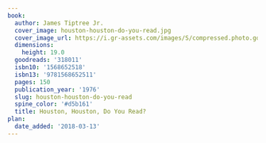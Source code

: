 ```yaml
---
book:
  author: James Tiptree Jr.
  cover_image: houston-houston-do-you-read.jpg
  cover_image_url: https://i.gr-assets.com/images/S/compressed.photo.goodreads.com/books/1325070167l/318011._SX98_.jpg
  dimensions:
    height: 19.0
  goodreads: '318011'
  isbn10: '1568652518'
  isbn13: '9781568652511'
  pages: 150
  publication_year: '1976'
  slug: houston-houston-do-you-read
  spine_color: '#d5b161'
  title: Houston, Houston, Do You Read?
plan:
  date_added: '2018-03-13'
---
```

